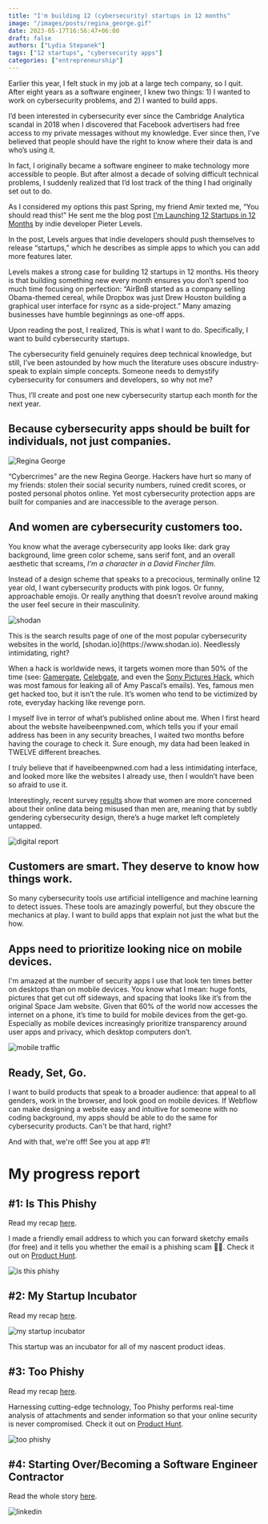 ```yaml
---
title: "I'm building 12 (cybersecurity) startups in 12 months"
image: "/images/posts/regina_george.gif"
date: 2023-05-17T16:56:47+06:00
draft: false
authors: ["Lydia Stepanek"]
tags: ["12 startups", "cybersecurity apps"]
categories: ["entrepreneurship"]
---
```


Earlier this year, I felt stuck in my job at a large tech company, so I quit. After eight years as a software engineer, I knew two things: 1) I wanted to work on cybersecurity problems, and 2) I wanted to build apps.

I’d been interested in cybersecurity ever since the Cambridge Analytica scandal in 2018 when I discovered that Facebook advertisers had free access to my private messages without my knowledge. Ever since then, I’ve believed that people should have the right to know where their data is and who’s using it.

In fact, I originally became a software engineer to make technology more accessible to people. But after almost a decade of solving difficult technical problems, I suddenly realized that I’d lost track of the thing I had originally set out to do.

As I considered my options this past Spring, my friend Amir texted me, “You should read this!” He sent me the blog post [I'm Launching 12 Startups in 12 Months](https://levels.io/12-startups-12-months) by indie developer Pieter Levels.

In the post, Levels argues that indie developers should push themselves to release “startups,” which he describes as simple apps to which you can add more features later.

Levels makes a strong case for building 12 startups in 12 months. His theory is that building something new every month ensures you don’t spend too much time focusing on perfection: “AirBnB started as a company selling Obama-themed cereal, while Dropbox was just Drew Houston building a graphical user interface for rsync as a side-project.” Many amazing businesses have humble beginnings as one-off apps.

Upon reading the post, I realized, This is what I want to do. Specifically, I want to build cybersecurity startups.

The cybersecurity field genuinely requires deep technical knowledge, but still, I’ve been astounded by how much the literature uses obscure industry-speak to explain simple concepts. Someone needs to demystify cybersecurity for consumers and developers, so why not me?

Thus, I’ll create and post one new cybersecurity startup each month for the next year.

## Because cybersecurity apps should be built for individuals, not just companies.

![](/images/posts/regina_george.gif "Regina George")

“Cybercrimes” are the new Regina George. Hackers have hurt so many of my friends: stolen their social security numbers, ruined credit scores, or posted personal photos online. Yet most cybersecurity protection apps are built for companies and are inaccessible to the average person.

## And women are cybersecurity customers too.
You know what the average cybersecurity app looks like: dark gray background, lime green color scheme, sans serif font, and an overall aesthetic that screams, *I’m a character in a David Fincher film.*

Instead of a design scheme that speaks to a precocious, terminally online 12 year old, I want cybersecurity products with pink logos. Or funny, approachable emojis. Or really anything that doesn’t revolve around making the user feel secure in their masculinity.

![](/images/posts/shodan.png "shodan")
<div class="image-caption">This is the search results page of one of the most popular cybersecurity websites in the world, [shodan.io](https://www.shodan.io). Needlessly intimidating, right?</div>

When a hack is worldwide news, it targets women more than 50% of the time (see: [Gamergate](https://en.wikipedia.org/wiki/Gamergate_(harassment_campaign)?#:~:text=Gamergate%20has%20been%20described%20as%20an%20expression%20of%20sexism%20and,threat%20to%20traditional%20video%20games), [Celebgate](https://en.wikipedia.org/wiki/2014_celebrity_nude_photo_leak), and even the [Sony Pictures Hack](https://en.wikipedia.org/w/index.php?title=2014_Sony_Pictures_hack), which was most famous for leaking all of Amy Pascal’s emails). Yes, famous men get hacked too, but it isn’t the rule. It’s women who tend to be victimized by rote, everyday hacking like revenge porn.

I myself live in terror of what’s published online about me. When I first heard about the website haveibeenpwned.com, which tells you if your email address has been in any security breaches, I waited two months before having the courage to check it. Sure enough, my data had been leaked in TWELVE different breaches.

I truly believe that if haveibeenpwned.com had a less intimidating interface, and looked more like the websites I already use, then I wouldn’t have been so afraid to use it.

Interestingly, recent survey [results](https://datareportal.com/reports/digital-2023-global-overview-report) show that women are more concerned about their online data being misused than men are, meaning that by subtly gendering cybersecurity design, there’s a huge market left completely untapped.

![](/images/posts/digital_report.png "digital report")

## Customers are smart. They deserve to know how things work.
So many cybersecurity tools use artificial intelligence and machine learning to detect issues. These tools are amazingly powerful, but they obscure the mechanics at play. I want to build apps that explain not just the what but the how.

## Apps need to prioritize looking nice on mobile devices.
I'm amazed at the number of security apps I use that look ten times better on desktops than on mobile devices. You know what I mean: huge fonts, pictures that get cut off sideways, and spacing that looks like it’s from the original Space Jam website. Given that 60% of the world now accesses the internet on a phone, it’s time to build for mobile devices from the get-go. Especially as mobile devices increasingly prioritize transparency around user apps and privacy, which desktop computers don’t.

![](/images/posts/mobile_traffic.png "mobile traffic")

## Ready, Set, Go.
I want to build products that speak to a broader audience: that appeal to all genders, work in the browser, and look good on mobile devices. If Webflow can make designing a website easy and intuitive for someone with no coding background, my apps should be able to do the same for cybersecurity products. Can't be that hard, right?

And with that, we're off! See you at app #1!

# My progress report
## #1: Is This Phishy
Read my recap [here](/launching-isthisphishy).

I made a friendly email address to which you can forward sketchy emails (for free) and it tells you whether the email is a phishing scam 🎣📩. Check it out on [Product Hunt](https://www.producthunt.com/products/is-this-phishy).

![](/images/posts/is_this_phishy.png "is this phishy")

## #2: My Startup Incubator
Read my recap [here](/launching-my-startup-incubator).

![](/images/posts/my_startup_incubator.png "my startup incubator")
<div class="image-caption">This startup was an incubator for all of my nascent product ideas.</div>

## #3: Too Phishy
Read my recap [here](/i-built-an-anti-phishing-app-heres-what-i-learned-and-why-i-hate-stripe).

Harnessing cutting-edge technology, Too Phishy performs real-time analysis of attachments and sender information so that your online security is never compromised. Check it out on [Product Hunt](https://www.producthunt.com/products/too-phishy-for-gmail).

![](/images/posts/irs.png "too phishy")

## #4: Starting Over/Becoming a Software Engineer Contractor
Read the whole story [here](/starting-over).

![](/images/posts/linkedin.png "linkedin")

